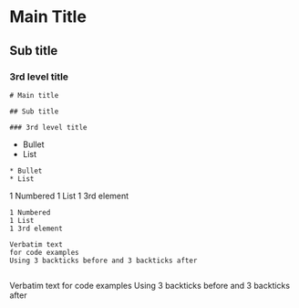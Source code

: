 # Main Title

## Sub title

### 3rd level title

```
# Main title

## Sub title

### 3rd level title
```

* Bullet
* List

```
* Bullet
* List
```

1 Numbered
1 List
1 3rd element

```
1 Numbered
1 List
1 3rd element
```

```
Verbatim text
for code examples
Using 3 backticks before and 3 backticks after
```

```
   ```
   Verbatim text
   for code examples
   Using 3 backticks before and 3 backticks after
   ```
```

